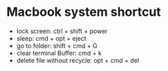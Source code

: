 # Macbook system shortcut
- lock screen: ctrl + shift + power
- sleep: cmd + opt + eject
- go to folder: shift + cmd + G
- clear terminal Buffer: cmd + k
- delete file without recycle: opt + cmd + del
